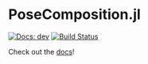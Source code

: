 # PoseComposition.jl

[![Docs: dev](https://img.shields.io/badge/docs-dev-blue.svg)](https://probcomp.github.io/PoseComposition.jl/dev/)
[![Build Status](https://travis-ci.com/probcomp/PoseComposition.jl.svg?token=cS8XUYtkUvqxzngBp3rK&branch=main)](https://travis-ci.com/probcomp/PoseComposition.jl)

Check out the [docs](https://probcomp.github.io/PoseComposition.jl/dev/)!
